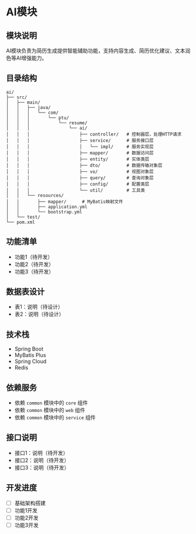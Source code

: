 # AI模块

## 模块说明
AI模块负责为简历生成提供智能辅助功能，支持内容生成、简历优化建议、文本润色等AI增强能力。

## 目录结构
```
ai/
├── src/
│   ├── main/
│   │   ├── java/
│   │   │   └── com/
│   │   │       └── ptu/
│   │   │           └── resume/
│   │   │               └── ai/
│   │   │                   ├── controller/   # 控制器层，处理HTTP请求
│   │   │                   ├── service/      # 服务接口层
│   │   │                   │   └── impl/     # 服务实现层
│   │   │                   ├── mapper/       # 数据访问层
│   │   │                   ├── entity/       # 实体类层
│   │   │                   ├── dto/          # 数据传输对象层
│   │   │                   ├── vo/           # 视图对象层
│   │   │                   ├── query/        # 查询对象层
│   │   │                   ├── config/       # 配置类层
│   │   │                   └── util/         # 工具类
│   │   └── resources/
│   │       ├── mapper/      # MyBatis映射文件
│   │       ├── application.yml
│   │       └── bootstrap.yml
│   └── test/
└── pom.xml
```

## 功能清单
- 功能1（待开发）
- 功能2（待开发）
- 功能3（待开发）

## 数据表设计
- 表1：说明（待设计）
- 表2：说明（待设计）

## 技术栈
- Spring Boot
- MyBatis Plus
- Spring Cloud
- Redis

## 依赖服务
- 依赖 `common` 模块中的 `core` 组件
- 依赖 `common` 模块中的 `web` 组件
- 依赖 `common` 模块中的 `service` 组件

## 接口说明
- 接口1：说明（待开发）
- 接口2：说明（待开发）
- 接口3：说明（待开发）

## 开发进度
- [ ] 基础架构搭建
- [ ] 功能1开发
- [ ] 功能2开发
- [ ] 功能3开发
